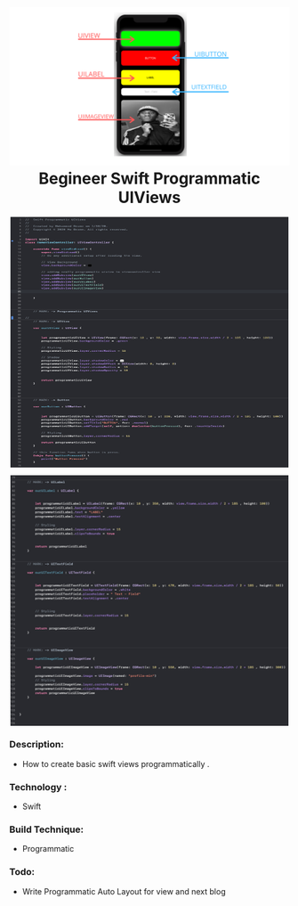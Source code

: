 
<h1 align="center">
  <br>
  <img src="UI/views.png" alt="UIViews">
  <br>
  Begineer Swift Programmatic UIViews  
  <br>
</h1>


<p align="center">
<img src="UI/two.png"
         alt="ViewController" width="500" height="450" align="center">
  
 <p align="center">
<img src="UI/one.png"
         alt="ViewController" width="500" height="450" align="center">


### Description:

* How to create basic swift views programmatically . 


### Technology :

* Swift 

### Build Technique:

* Programmatic


### Todo: 

* Write Programmatic Auto Layout for view and next blog





